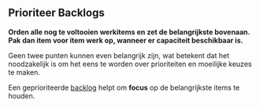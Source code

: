 ## Prioriteer Backlogs

<summary>
<strong>Orden alle nog te voltooien werkitems en zet de belangrijkste bovenaan. Pak dan item voor item werk op, wanneer er capaciteit beschikbaar is.</strong>
</summary>

Geen twee punten kunnen even belangrijk zijn, wat betekent dat het noodzakelijk is om het eens te worden over prioriteiten en moeilijke keuzes te maken.

Een geprioriteerde [backlog](glossary:backlog) helpt om **focus** op de belangrijkste items te houden.